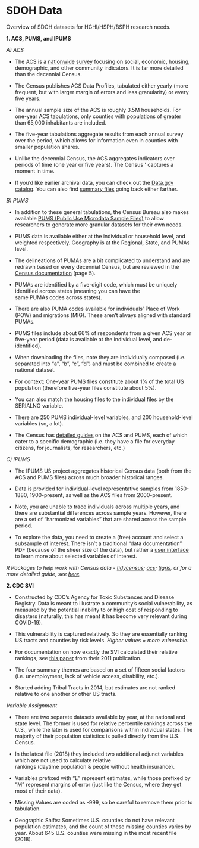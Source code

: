 # SDOH Data

Overview of SDOH datasets for HGHI/HSPH/BSPH research needs.

**1. ACS, PUMS, and IPUMS**

*A) ACS*

  - The ACS is a [nationwide survey](https://www2.census.gov/programs-surveys/acs/tech_docs/subject_definitions/2019_ACSSubjectDefinitions.pdf) focusing on social, economic, housing, 
    demographic, and other community indicators. It is far more detailed than the decennial Census.

  - The Census publishes ACS Data Profiles, tabulated either yearly (more frequent, but with larger margin of errors and 
    less granularity) or every five years.

  - The annual sample size of the ACS is roughly 3.5M households. For one-year ACS tabulations, only counties with 
    populations of greater than 65,000 inhabitants are included. 

  - The five-year tabulations aggregate results from each annual survey over the period, which allows for information even 
    in counties with smaller population shares.

  - Unlike the decennial Census, the ACS aggregates indicators over periods of time (one year or five years). The Census '     captures a moment in time. 

  - If you’d like earlier archival data, you can check out the [Data.gov catalog](https://catalog.data.gov/dataset/2005-american-community-survey-1-year-estimates). You can also find [summary files](https://www.census.gov/programs-surveys/acs/data/data-via-ftp.html) going back either farther.

*B) PUMS*

  - In addition to these general tabulations, the Census Bureau also makes available [PUMS (Public Use Microdata Sample 
    Files)](https://www.census.gov/content/dam/Census/library/publications/2020/acs/acs_pums_handbook_2020.pdf) to allow 
    researchers to generate more granular datasets for their own needs.

  - PUMS data is available either at the individual or household level, and weighted respectively.
    Geography is at the Regional, State, and PUMAs level.

  - The delineations of PUMAs are a bit complicated to understand and are redrawn based on every decennial Census, but are 
    reviewed in the [Census documentation](https://www.census.gov/content/dam/Census/library/publications/2020/acs/acs_pums_handbook_2020.pdf) (page 5).

  - PUMAs are identified by a five-digit code, which must be uniquely identified across states (meaning you can have the  
    same PUMAs codes across states).

  - There are also PUMA codes available for individuals’ Place of Work (POW) and migrations (MIG). These aren’t always 
    aligned with standard PUMAs.

  - PUMS files include about 66% of respondents from a given ACS year or five-year period (data is available at the 
    individual level, and de-identified).

  - When downloading the files, note they are individually composed (i.e. separated into “a”, “b”, “c”, “d”) and must be 
    combined to create a national dataset.

  - For context: One-year PUMS files constitute about 1% of the total US population (therefore five-year files constitute 
    about 5%).

  - You can also match the housing files to the individual files by the SERIALNO variable.

  - There are 250 PUMS individual-level variables, and 200 household-level variables (so, a lot). 

  - The Census has [detailed guides](https://www.census.gov/programs-surveys/acs/guidance.html) on the ACS and PUMS, each 
    of which cater to a specific demographic (i.e. they have a 
    file for everyday citizens, for journalists, for researchers, etc.)

*C) IPUMS*

  - The IPUMS US project aggregates historical Census data (both from the ACS and PUMS files) across much broader 
    historical ranges.

  - Data is provided for individual-level representative samples from 1850-1880, 1900-present, as well as the ACS files 
    from 2000-present.

  - Note, you are unable to trace individuals across multiple years, and there are substantial differences across sample       years. However, there are a set of “harmonized variables” that are shared across the sample period.

  - To explore the data, you need to create a (free) account and select a subsample of interest. There isn’t a traditional 
    “data documentation” PDF (because of the sheer size of the data), but rather a [user interface](https://usa.ipums.org/usa-action/variables/group) to learn more about 
    selected variables of interest.

*R Packages to help work with Census data - [tidycensus](https://cran.r-project.org/web/packages/tidycensus/index.html); [acs](https://cran.r-project.org/web/packages/acs/acs.pdf); [tigris](https://cran.r-project.org/web/packages/tigris/index.html), or for a more detailed guide, see [here](https://rconsortium.github.io/censusguide/r-packages-all.html).*


**2. CDC SVI**

  - Constructed by CDC’s Agency for Toxic Substances and Disease Registry. Data is meant to illustrate a community’s social 
    vulnerability, as measured by the potential inability to or high cost of responding to disasters (naturally, this has 
    meant it has become very relevant during COVID-19).

  - This vulnerability is captured relatively. So they are essentially ranking US tracts and counties by risk levels. 
    *Higher values = more vulnerable.*

  - For documentation on how exactly the SVI calculated their relative rankings, see [this paper](https://www.atsdr.cdc.gov/placeandhealth/svi/img/pdf/Flanagan_2011_SVIforDisasterManagement-508.pdf) from their 2011 
    publication.

  - The four summary themes are based on a set of fifteen social factors (i.e. unemployment, lack of vehicle access, 
    disability, etc.).

  - Started adding Tribal Tracts in 2014, but estimates are not ranked relative to one another or other 
    US tracts.

*Variable Assignment* 

  - There are two separate datasets available by year, at the national and state level. The former is used for relative 
    percentile rankings across the U.S., while the later is used for comparisons within individual states. The majority of 
    their population statistics is pulled directly from the U.S. Census.

  - In the latest file (2018) they included two additional adjunct variables which are not used to calculate relative     
    rankings (daytime population & people without health insurance).

  - Variables prefixed with “E” represent estimates, while those prefixed by “M” represent margins of error (just like the 
    Census, where they get most of their data).

  - Missing Values are coded as -999, so be careful to remove them prior to tabulation.

  - Geographic Shifts: Sometimes U.S. counties do not have relevant population estimates, and the count of these missing 
    counties varies by year. About 645 U.S. counties were missing in the most recent file (2018).

